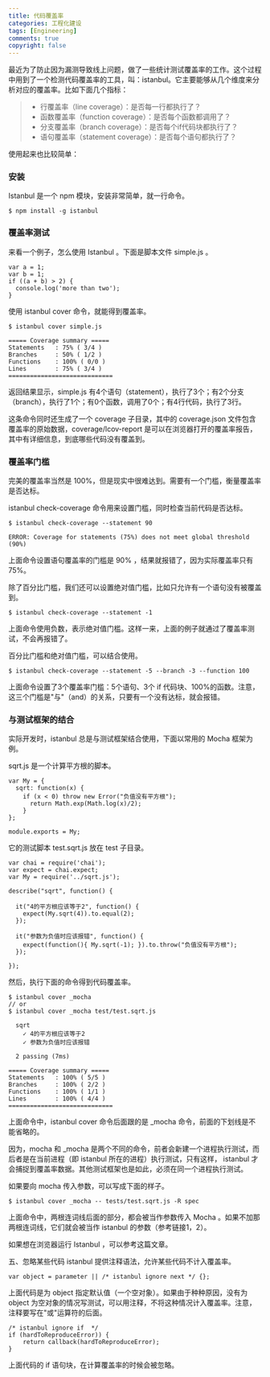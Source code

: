 ```yaml
---
title: 代码覆盖率
categories: 工程化建设
tags: [Engineering]
comments: true
copyright: false
---
```

最近为了防止因为漏测导致线上问题，做了一些统计测试覆盖率的工作。这个过程中用到了一个检测代码覆盖率的工具，叫：istanbul。它主要能够从几个维度来分析对应的覆盖率。比如下面几个指标：

> - 行覆盖率（line coverage）：是否每一行都执行了？
> - 函数覆盖率（function coverage）：是否每个函数都调用了？
> - 分支覆盖率（branch coverage）：是否每个if代码块都执行了？
> - 语句覆盖率（statement coverage）：是否每个语句都执行了？

使用起来也比较简单：

### 安装
Istanbul 是一个 npm 模块，安装非常简单，就一行命令。
```
$ npm install -g istanbul
```

### 覆盖率测试
来看一个例子，怎么使用 Istanbul 。下面是脚本文件 simple.js 。
```
var a = 1;
var b = 1;
if ((a + b) > 2) {
  console.log('more than two');
}
```
使用 istanbul cover 命令，就能得到覆盖率。
```
$ istanbul cover simple.js

===== Coverage summary =====
Statements   : 75% ( 3/4 )
Branches     : 50% ( 1/2 )
Functions    : 100% ( 0/0 )
Lines        : 75% ( 3/4 )
=============================
```
返回结果显示，simple.js 有4个语句（statement），执行了3个；有2个分支（branch），执行了1个；有0个函数，调用了0个；有4行代码，执行了3行。

这条命令同时还生成了一个 coverage 子目录，其中的 coverage.json 文件包含覆盖率的原始数据，coverage/lcov-report 是可以在浏览器打开的覆盖率报告，其中有详细信息，到底哪些代码没有覆盖到。

### 覆盖率门槛
完美的覆盖率当然是 100%，但是现实中很难达到。需要有一个门槛，衡量覆盖率是否达标。

istanbul check-coverage 命令用来设置门槛，同时检查当前代码是否达标。

```
$ istanbul check-coverage --statement 90

ERROR: Coverage for statements (75%) does not meet global threshold (90%)
```
上面命令设置语句覆盖率的门槛是 90% ，结果就报错了，因为实际覆盖率只有75%。

除了百分比门槛，我们还可以设置绝对值门槛，比如只允许有一个语句没有被覆盖到。

```
$ istanbul check-coverage --statement -1
```
上面命令使用负数，表示绝对值门槛。这样一来，上面的例子就通过了覆盖率测试，不会再报错了。

百分比门槛和绝对值门槛，可以结合使用。

```
$ istanbul check-coverage --statement -5 --branch -3 --function 100
```
上面命令设置了3个覆盖率门槛：5个语句、3个 if 代码块、100%的函数。注意，这三个门槛是"与"（and）的关系，只要有一个没有达标，就会报错。

### 与测试框架的结合
实际开发时，istanbul 总是与测试框架结合使用，下面以常用的 Mocha 框架为例。

sqrt.js 是一个计算平方根的脚本。

```
var My = {
  sqrt: function(x) {
    if (x < 0) throw new Error("负值没有平方根");
      return Math.exp(Math.log(x)/2);
    }
};

module.exports = My;
```
它的测试脚本 test.sqrt.js 放在 test 子目录。

```
var chai = require('chai');
var expect = chai.expect;
var My = require('../sqrt.js');

describe("sqrt", function() {

  it("4的平方根应该等于2", function() {
    expect(My.sqrt(4)).to.equal(2);
  });

  it("参数为负值时应该报错", function() {
    expect(function(){ My.sqrt(-1); }).to.throw("负值没有平方根");
  });

});
```
然后，执行下面的命令得到代码覆盖率。

```
$ istanbul cover _mocha
// or
$ istanbul cover _mocha test/test.sqrt.js

  sqrt
    ✓ 4的平方根应该等于2 
    ✓ 参数为负值时应该报错 

  2 passing (7ms)

===== Coverage summary =====
Statements   : 100% ( 5/5 )
Branches     : 100% ( 2/2 )
Functions    : 100% ( 1/1 )
Lines        : 100% ( 4/4 )
=============================
```
上面命令中，istanbul cover 命令后面跟的是 _mocha 命令，前面的下划线是不能省略的。

因为，mocha 和 _mocha 是两个不同的命令，前者会新建一个进程执行测试，而后者是在当前进程（即 istanbul 所在的进程）执行测试，只有这样， istanbul 才会捕捉到覆盖率数据。其他测试框架也是如此，必须在同一个进程执行测试。

如果要向 mocha 传入参数，可以写成下面的样子。
```
$ istanbul cover _mocha -- tests/test.sqrt.js -R spec
```
上面命令中，两根连词线后面的部分，都会被当作参数传入 Mocha 。如果不加那两根连词线，它们就会被当作 istanbul 的参数（参考链接1，2）。

如果想在浏览器运行 Istanbul ，可以参考这篇文章。

五、忽略某些代码
istanbul 提供注释语法，允许某些代码不计入覆盖率。

```
var object = parameter || /* istanbul ignore next */ {};
```
上面代码是为 object 指定默认值（一个空对象）。如果由于种种原因，没有为 object 为空对象的情况写测试，可以用注释，不将这种情况计入覆盖率。注意，注释要写在"或"运算符的后面。

```
/* istanbul ignore if  */
if (hardToReproduceError)) {
    return callback(hardToReproduceError);
}
```
上面代码的 if 语句块，在计算覆盖率的时候会被忽略。
